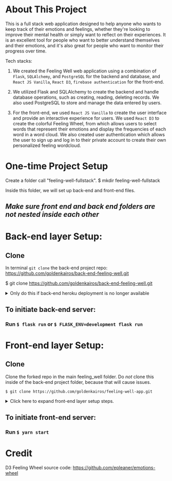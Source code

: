 # About This Project
This is a full stack web application designed to help anyone who wants to keep track of their emotions and feelings, whether they're looking to improve their mental health or simply want to reflect on their experiences. It is an excellent tool for people who want to better understand themselves and their emotions, and it's also great for people who want to monitor their progress over time.

Tech stacks:
1. We created the Feeling Well web application using a combination of `Flask`, `SQLAlchemy`, and `PostgreSQL` for the backend and database, and `React JS Vanilla`,  `React D3`, `firebase authentication` for the front-end.
    
2. We utilized Flask and SQLAlchemy to create the backend and handle database operations, such as creating, reading, deleting records. We also used PostgreSQL to store and manage the data entered by users.
   
3. For the front-end, we used `React JS Vanilla` to create the user interface and provide an interactive experience for users. We used `React D3` to create the colorful Feeling Wheel, from which allows users to select words that represent their emotions and display the frequencies of each word in a word cloud. We also created user authentication which allows the user to sign up and log in to their private account to create their own personalized feeling wordcloud.

# One-time Project Setup
Create a folder call "feeling-well-fullstack".
$ mkdir feeling-well-fullstack

Inside this folder, we will set up back-end and front-end files. 
## _Make sure front end and back end folders are not nested inside each other_


# Back-end layer Setup:

## Clone
In terminal `git clone` the back-end project repo: https://github.com/goldenkairos/back-end-feeling-well.git

$ git clone https://github.com/goldenkairos/back-end-feeling-well.git

<details>
<summary>Only do this if back-end heroku deployment is no longer available</summary>
In project directory in the terminal, enter the below syntax to launch project in VScode
$ code .

## Managing Dependencies
Create a virtual environment:

```bash
$ python3 -m venv venv
$ source venv/bin/activate
(venv) $ # You're in activated virtual environment!
```

Install dependencies (we've already gathered them all into a `requirements.txt` file):

```bash
(venv) $ pip install -r requirements.txt
```

## Setting Up The Database

#Create a database named `feeling_well_development`.
```bash
$ psql -U postgres
$ CREATE DATABASE feeling_well_development;
$\l #to check if the database was created
$\q #to quit postgres
```
#Creating a `.env` File

Create a file named `.env`.

Add this environment variable: `FLASK_ENV=development`

Also, add the environment variable `SQLALCHEMY_DATABASE_URI` to hold the path to your development database.

Your `.env` may look like this:

```
FLASK_ENV=development
SQLALCHEMY_DATABASE_URI=postgresql+psycopg2://postgres:postgres@localhost:5432/feeling_well_development
```

## Initiate Database
```bash
$ flask db init
$ flask db migrate
$ flask db upgrade
```

## Making updates in Database:

    If update the model in the database, make sure (the member who makes the change) to run the following:
```bash
$ flask db migrate
$ flask db upgrade
$ git add .
$ git commit -m"Update model"
$ git push
```

    If another team member makes update, and another user needs to pull the update:
```bash
$ git pull
$ flask db upgrade
```

## If files are unable to take the updates, delete the migration when there is migration issue:
    Delete the migration table in terminal
```bash
$ psql -U postgres
$ DROP DATABASE feeling_well_development;
```
    Re-create the database
```bash
$ CREATE DATABASE feeling_well_development;
```
    Check on the database to confirm
```bash
$ \l
```
d. Repeat #4
e. Make git commit

</details>

## To initiate back-end server:
### Run `$ flask run` or `$ FLASK_ENV=development flask run`

# Front-end layer Setup:

## Clone

Clone the forked repo in the main feeling_well folder. Do _not_ clone this inside of the back-end project folder, because that will cause issues.


```bash
$ git clone https://github.com/goldenkairos/feeling-well-app.git
```

<details>

<summary>Click here to expand front-end layer setup steps.</summary>

## Manage Dependencies
```bash
$ yarn install
```

## Creating a `.env` File

Create a file named `.env`.

The front-end layer needs to send API requests to the back-end layer. In order to handle this, the front-end layer repo **must** include a `.env` file with this line:

```
REACT_APP_BACKEND_URL=http://localhost:5000
```

## Create a firebase project for authentication
https://firebase.google.com/

1. Add project
2. Enter project name => Create Project
3. Build/Authentication feature => Get started
4. Enable Email/Password in Sign-in method tab
5. Go to project setting, click thje </> icon to add a web app
6. Register app at "Add Firebase to your web app" window, enter app name "feeling-well". You should receive Firebase SDK keys
7. In your front end project, same level as App.js, # Create a `.env.local` File

Update the file and replace the value below with SDK keys provided by firebase

```bash
REACT_APP_FIREBASE_API_KEY = `apiKey`
REACT_APP_FIREBASE_AUTH_DOMAIN = `authDomain`
REACT_APP_FIREBASE_DATABASE_URL = `https://app-name.firebaseio.com`
REACT_APP_FIREBASE_PROJECT_ID=`projectID`
REACT_APP_FIREBASE_STORAGE_BUCKET = `storageBucket`
REACT_APP_FIREBASE_MESSAGING_SENDER_ID = `messagingSenderId`
REACT_APP_FIREBASE_APP_ID = `appId`
```
#If Receive firebase invalid api auth error message and project isnt launched, drag the `.env.local` to the same level as the `.env` file.

</details>

## To initiate front-end server:
### Run `$ yarn start`

# Credit
D3 Feeling Wheel source code: https://github.com/epleaner/emotions-wheel
